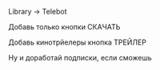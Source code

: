 Library -> Telebot

Добавь только кнопки СКАЧАТЬ

Добавь кинотрйелеры кнопка ТРЕЙЛЕР

Ну и доработай подписки, если сможешь
